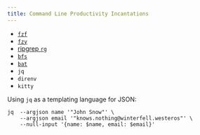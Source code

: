 ```yaml
---
title: Command Line Productivity Incantations
---
```


* [`fzf`](https://github.com/junegunn/fzf)
* [`fzy`](https://github.com/jhawthorn/fzy)
* [ripgrep `rg`](https://github.com/BurntSushi/ripgrep)
* [`bfs`](https://github.com/tavianator/bfs)
* [`bat`](https://github.com/sharkdp/bat)
* `jq`
* `direnv`
* `kitty`

Using `jq` as a templating language for JSON:

```
jq  --argjson name '"John Snow"' \
    --argjson email '"knows.nothing@winterfell.westeros"' \
    --null-input '{name: $name, email: $email}'
```
